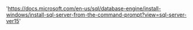 
'https://docs.microsoft.com/en-us/sql/database-engine/install-windows/install-sql-server-from-the-command-prompt?view=sql-server-ver15'